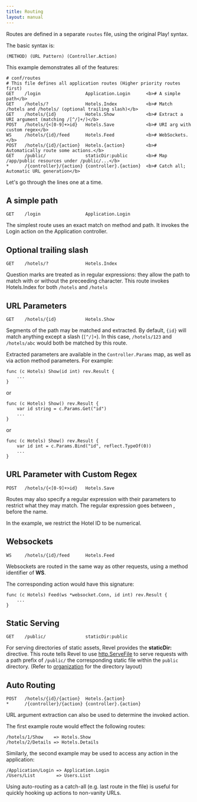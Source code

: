 ```yaml
---
title: Routing
layout: manual
---
```


Routes are defined in a separate `routes` file, using the original Play! syntax.

The basic syntax is:

	(METHOD) (URL Pattern) (Controller.Action)

This example demonstrates all of the features:

	# conf/routes
	# This file defines all application routes (Higher priority routes first)
	GET    /login                 Application.Login      <b># A simple path</b>
	GET    /hotels/?              Hotels.Index           <b># Match /hotels and /hotels/ (optional trailing slash)</b>
	GET    /hotels/{id}           Hotels.Show            <b># Extract a URI argument (matching /[^/]+/)</b>
	POST   /hotels/{<[0-9]+>id}   Hotels.Save            <b># URI arg with custom regex</b>
	WS     /hotels/{id}/feed      Hotels.Feed            <b># WebSockets.</b>
	POST   /hotels/{id}/{action}  Hotels.{action}        <b># Automatically route some actions.</b>
	GET    /public/               staticDir:public       <b># Map /app/public resources under /public/...</b>
	*      /{controller}/{action} {controller}.{action}  <b># Catch all; Automatic URL generation</b>

Let's go through the lines one at a time.

## A simple path

	GET    /login                 Application.Login

The simplest route uses an exact match on method and path.  It invokes the Login
action on the Application controller.

## Optional trailing slash

	GET    /hotels/?              Hotels.Index

Question marks are treated as in regular expressions: they allow the path to
match with or without the preceeding character.  This route invokes Hotels.Index
for both `/hotels` and `/hotels`

## URL Parameters

	GET    /hotels/{id}           Hotels.Show

Segments of the path may be matched and extracted.  By default, `{id}` will
match anything except a slash (`[^/]+`).  In this case, `/hotels/123` and
`/hotels/abc` would both be matched by this route.

Extracted parameters are available in the `Controller.Params` map, as well as
via action method parameters.  For example:

	func (c Hotels) Show(id int) rev.Result {
		...
	}

or

	func (c Hotels) Show() rev.Result {
		var id string = c.Params.Get("id")
		...
	}

or

	func (c Hotels) Show() rev.Result {
		var id int = c.Params.Bind("id", reflect.TypeOf(0))
		...
	}

## URL Parameter with Custom Regex

	POST   /hotels/{<[0-9]+>id}   Hotels.Save

Routes may also specify a regular expression with their parameters to restrict
what they may match.  The regular expression goes between <brackets>, before the
name.

In the example, we restrict the Hotel ID to be numerical.

## Websockets

	WS     /hotels/{id}/feed      Hotels.Feed

Websockets are routed in the same way as other requests, using a method
identifier of **WS**.

The corresponding action would have this signature:

	func (c Hotels) Feed(ws *websocket.Conn, id int) rev.Result {
		...
	}

## Static Serving

	GET    /public/               staticDir:public

For serving directories of static assets, Revel provides the **staticDir:**
directive.  This route tells Revel to use
[http.ServeFile](http://www.golang.org/pkg/net/http/#ServeFile) to serve
requests with a path prefix of `/public/` the corresponding static file within
the `public` directory.  (Refer to [organization](organization.html) for the
directory layout)

## Auto Routing

	POST   /hotels/{id}/{action}  Hotels.{action}
	*      /{controller}/{action} {controller}.{action}

URL argument extraction can also be used to determine the invoked action.

The first example route would effect the following routes:

	/hotels/1/Show    => Hotels.Show
	/hotels/2/Details => Hotels.Details

Similarly, the second example may be used to access any action in the
application:

	/Application/Login => Application.Login
	/Users/List        => Users.List

Using auto-routing as a catch-all (e.g. last route in the file) is useful for
quickly hooking up actions to non-vanity URLs.
